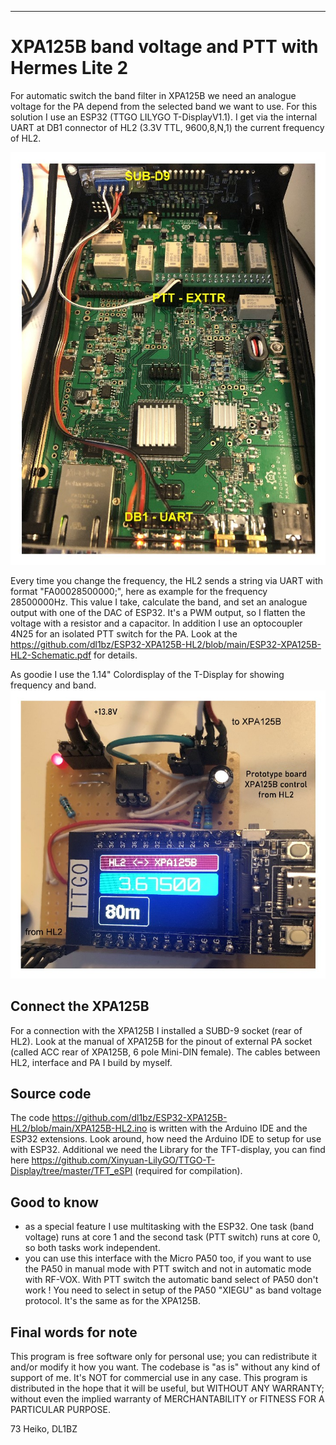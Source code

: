 ---
# XPA125B band voltage and PTT with Hermes Lite 2
For automatic switch the band filter in XPA125B we need an analogue voltage for the PA depend from the selected band we want to use.
For this solution I use an ESP32 (TTGO LILYGO T-DisplayV1.1). I get via the internal UART at DB1 connector of HL2 (3.3V TTL, 9600,8,N,1) the current frequency of HL2.

![](https://github.com/dl1bz/ESP32-XPA125B-HL2/blob/main/HL2_Connect_intern.jpg)

Every time you change the frequency, the HL2 sends a string via UART with format "FA00028500000;", here as example for the frequency 28500000Hz. This value I take, calculate the band, and set an analogue output with one of the DAC of ESP32. It's a PWM output, so I flatten the voltage with a resistor and a capacitor. In addition I use an optocoupler 4N25 for an isolated PTT switch for the PA. Look at the https://github.com/dl1bz/ESP32-XPA125B-HL2/blob/main/ESP32-XPA125B-HL2-Schematic.pdf for details.

As goodie I use the 1.14" Colordisplay of the T-Display for showing frequency and band.
![](https://github.com/dl1bz/ESP32-XPA125B-HL2/blob/main/Prototypeboard_ESP32_HL2.jpg)

## Connect the XPA125B
For a connection with the XPA125B I installed a SUBD-9 socket (rear of HL2). Look at the manual of XPA125B for the pinout of external PA socket (called ACC rear of XPA125B, 6 pole Mini-DIN female). The cables between HL2, interface and PA I build by myself.

## Source code
The code https://github.com/dl1bz/ESP32-XPA125B-HL2/blob/main/XPA125B-HL2.ino is written with the Arduino IDE and the ESP32 extensions. Look around, how need the Arduino IDE to setup for use with ESP32. Additional we need the Library for the TFT-display, you can find here https://github.com/Xinyuan-LilyGO/TTGO-T-Display/tree/master/TFT_eSPI (required for compilation).

## Good to know
- as a special feature I use multitasking with the ESP32. One task (band voltage) runs at core 1 and the second task (PTT switch) runs at core 0, so both tasks work independent.
- you can use this interface with the Micro PA50 too, if you want to use the PA50 in manual mode with PTT switch and not in automatic mode with RF-VOX. With PTT switch the automatic band select of PA50 don't work ! You need to select in setup of the PA50 "XIEGU" as band voltage protocol. It's the same as for the XPA125B.

##  Final words for note ##
This program is free software only for personal use; you can redistribute it and/or modify it how you want.
The codebase is "as is" without any kind of support of me.
It's NOT for commercial use in any case.
This program is distributed in the hope that it will be useful, but WITHOUT ANY WARRANTY; without even the implied warranty of MERCHANTABILITY or FITNESS FOR A PARTICULAR PURPOSE.

73 Heiko, DL1BZ
